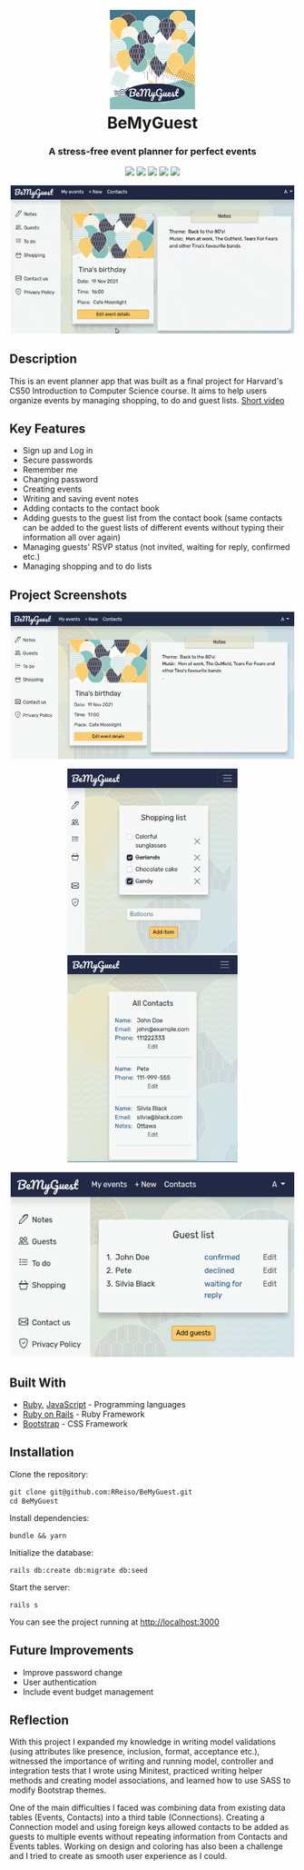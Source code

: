 <h1 align="center">
  <br>
  <a href="https://bemyguestapp.herokuapp.com/"><img src="./app/assets/images/logo.png" alt="Balloons" width="150"></a>
  <br>
  BeMyGuest
</h1>
<h3 align="center">A stress-free event planner for perfect events</h3>
<p align="center">
  <img src="https://img.shields.io/badge/made%20by-RReiso-green">
  <img src ="https://img.shields.io/badge/Ruby-2.7.2-red">
  <img src="https://img.shields.io/badge/Rails-6.1.4-critical">
  <img src="https://img.shields.io/badge/JavaScript-yellow">
  <img src="https://img.shields.io/badge/Bootstrap-5.0-blueviolet">
</p>
<p align="center">
<img src="./app/assets/video/demo-video.gif" width="500"></p>
<h3 align="center"><a  href="https://bemyguestapp.herokuapp.com//"></a></h3>

## Description
This is an event planner app that was built as a final project for Harvard's CS50 Introduction to Computer Science course. It aims to help users organize events by managing shopping, to do and guest lists.
[Short video](https://www.youtube.com/watch?v=vYt44GFptgg)

## Key Features
* Sign up and Log in
* Secure passwords
* Remember me
* Changing password
* Creating events
* Writing and saving event notes
* Adding contacts to the contact book
* Adding guests to the guest list from the contact book (same contacts can be added to the guest lists of different events without typing their information all over again)
* Managing guests' RSVP status (not invited, waiting for reply, confirmed etc.)
* Managing shopping and to do lists

## Project Screenshots
<p align="center">
  <img src="./app/assets/images/demo1.png" width="500"></p>
 <p align="center">
  <img src ="./app/assets/images/demo2.png" width="300">
  <img src ="./app/assets/images/demo3.png" width="300">
  </p>
 <p align="center">
  <img src="./app/assets/images/demo4.png" width="500"></p>

## Built With
* [Ruby](https://www.ruby-lang.org/en/), [JavaScript](https://developer.mozilla.org/en-US/docs/Web/JavaScript) - Programming languages
* [Ruby on Rails](https://rubyonrails.org/) - Ruby Framework
* [Bootstrap](https://getbootstrap.com/docs/5.0/getting-started/introduction/) - CSS Framework

## Installation
Clone the repository:
```
git clone git@github.com:RReiso/BeMyGuest.git
cd BeMyGuest
```
Install dependencies:
```
bundle && yarn
```
Initialize the database:
```
rails db:create db:migrate db:seed
```
Start the server:
```
rails s
```
You can see the project running at [http://localhost:3000](http://localhost:3000)

## Future Improvements
* Improve password change
* User authentication
* Include event budget management

## Reflection
With this project I expanded my knowledge in writing model validations (using attributes like presence, inclusion, format, acceptance etc.), witnessed the importance of writing and running model, controller and integration tests that I wrote using Minitest, practiced writing helper methods and creating model associations, and learned how to use SASS to modify Bootstrap themes.

One of the main difficulties I faced was combining data from existing data tables (Events, Contacts) into a third table (Connections). Creating a Connection model and using foreign keys allowed contacts to be added as guests to multiple events without repeating information from Contacts and Events tables.
Working on design and coloring has also been a challenge and I tried to create as smooth user experience as I could.
